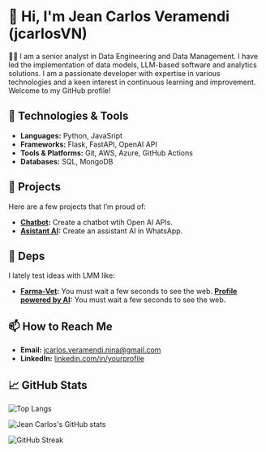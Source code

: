 # 👋 Hi, I'm Jean Carlos Veramendi (jcarlosVN)

👨‍💻 I am a senior analyst in Data Engineering and Data Management. I have led the implementation of data models, LLM-based software and analytics solutions. I am a passionate developer with expertise in various technologies and a keen interest in continuous learning and improvement. Welcome to my GitHub profile!

## 🔧 Technologies & Tools
- **Languages:** Python, JavaSript
- **Frameworks:** Flask, FastAPI, OpenAI API
- **Tools & Platforms:** Git, AWS, Azure, GitHub Actions
- **Databases:** SQL, MongoDB

## 🚀 Projects
Here are a few projects that I’m proud of:
- **[Chatbot](https://github.com/jcarlosVN/chatbot):** Create a chatbot wtih Open AI APIs.
- **[Asistant AI](https://github.com/jcarlosVN/assistant_wapp):** Create an assistant AI in WhatsApp.

## 📝 Deps
I lately test ideas with LMM like:
- **[Farma-Vet](https://chatbot-web-jraa.onrender.com/):** You must wait a few seconds to see the web.
  **[Profile powered by AI](https://advancevoicetest.onrender.com):** You must wait a few seconds to see the web.

## 📫 How to Reach Me
- **Email:** [jcarlos.veramendi.nina@gmail.com](mailto:jcarlos.veramendi.nina@gmail.com)
- **LinkedIn:** [linkedin.com/in/yourprofile](https://www.linkedin.com/in/jcveramendi)

## 📈 GitHub Stats
![Top Langs](https://github-readme-stats.vercel.app/api/top-langs/?username=jcarlosVN&layout=compact&theme=radical)

![Jean Carlos's GitHub stats](https://github-readme-stats.vercel.app/api?username=jcarlosVN&show_icons=true&theme=radical)

![GitHub Streak](https://github-readme-streak-stats.herokuapp.com/?user=jcarlosVN&theme=radical)

